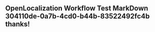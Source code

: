 <properties
ms.topic="hero-topic"
ms.test1="hero-topic"
ms.test2="test"/>

## OpenLocalization Workflow Test MarkDown 304110de-0a7b-4cd0-b44b-83522492fc4b thanks!
